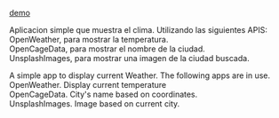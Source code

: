 [demo](https://vitpab1.github.io/Pronostico-del-clima/)

Aplicacion simple que muestra el clima. Utilizando las siguientes APIS: 
OpenWeather, para mostrar la temperatura.     
OpenCageData, para mostrar el nombre de la ciudad.   
UnsplashImages, para mostrar una imagen de la ciudad buscada.   

A simple app to display current Weather. The following apps are in use. 
OpenWeather. Display current temperature    
OpenCageData. City's name based on coordinates.   
UnsplashImages. Image based on current city.   
